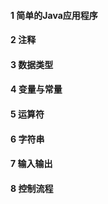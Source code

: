 #### 1 简单的Java应用程序

#### 2 注释

#### 3 数据类型

#### 4 变量与常量

#### 5 运算符

#### 6 字符串

#### 7 输入输出

#### 8 控制流程 